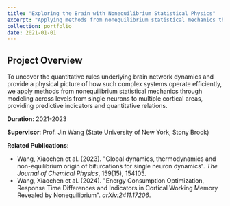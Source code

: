 ```yaml
---
title: "Exploring the Brain with Nonequilibrium Statistical Physics"
excerpt: "Applying methods from nonequilibrium statistical mechanics through modeling across levels from single neurons to multiple cortical areas, providing predictive indicators and quantitative relations for brain network dynamics."
collection: portfolio
date: 2021-01-01
---
```


## Project Overview

To uncover the quantitative rules underlying brain network dynamics and provide a physical picture of how such complex systems operate efficiently, we apply methods from nonequilibrium statistical mechanics through modeling across levels from single neurons to multiple cortical areas, providing predictive indicators and quantitative relations.

**Duration**: 2021-2023

**Supervisor**: Prof. Jin Wang (State University of New York, Stony Brook)

**Related Publications**:
- Wang, Xiaochen et al. (2023). "Global dynamics, thermodynamics and non-equilibrium origin of bifurcations for single neuron dynamics". *The Journal of Chemical Physics*, 159(15), 154105.
- Wang, Xiaochen et al. (2024). "Energy Consumption Optimization, Response Time Differences and Indicators in Cortical Working Memory Revealed by Nonequilibrium". *arXiv:2411.17206*.

